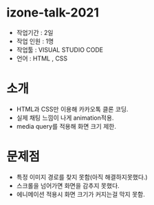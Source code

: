 # izone-talk-2021
- 작업기간 : 2일
- 작업 인원 : 1명
- 작업툴 : VISUAL STUDIO CODE
- 언어 : HTML , CSS





# 소개
- HTML과 CSS만 이용해 카카오톡 클론 코딩.
- 실제 채팅 느낌이 나게 animation적용.
- media query를 적용해 화면 크기 제한.




# 문제점
- 특정 이미지 경로를 찾지 못함(아직 해결하지못했다.)
- 스크롤을 넘어가면 화면을 감추지 못했다.
- 에니메이션 적용시 화면 크기가 커지는걸 막지 못함.

